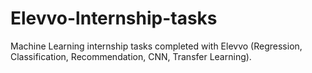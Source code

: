 # Elevvo-lnternship-tasks
Machine Learning internship tasks completed with Elevvo (Regression, Classification, Recommendation, CNN, Transfer Learning).
